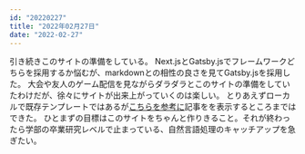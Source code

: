 ```yaml
---
id: "20220227"
title: "2022年02月27日"
date: "2022-02-27"
---
```


引き続きこのサイトの準備をしている。
Next.jsとGatsby.jsでフレームワークどちらを採用するか悩むが、markdownとの相性の良さを見てGatsby.jsを採用した。
大会や友人のゲーム配信を見ながらダラダラとこのサイトの準備をしていたわけだが、徐々にサイトが出来上がっていくのは楽しい。
とりあえずローカルで既存テンプレートではあるが[こちらを参考に](https://kakioku.com/posts/2102071)記事をを表示するところまではできた。
ひとまずの目標はこのサイトをちゃんと作りきること。それが終わったら学部の卒業研究レベルで止まっている、自然言語処理のキャッチアップを急ぎたい。
